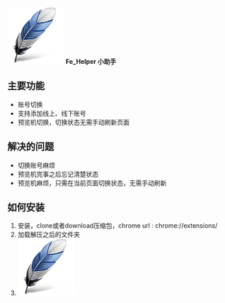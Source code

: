 ![此处输入图片的描述][1]
**Fe_Helper 小助手**

## 主要功能 ##

 - 账号切换
 - 支持添加线上、线下账号
 - 预览机切换，切换状态无需手动刷新页面
 
 ## 解决的问题 ##
 - 切换账号麻烦
 - 预览机完事之后忘记清楚状态
 - 预览机麻烦，只需在当前页面切换状态，无需手动刷新

## 如何安装 ##

 1. 安装，clone或者download压缩包，chrome url :  chrome://extensions/
 2. 加载解压之后的文件夹
 3. ![此处输入图片的描述][1]


  [1]: https://github.com/shibiaoz/Fe_Helper/blob/master/images/icon128.png?raw=true
